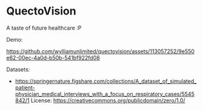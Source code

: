 # QuectoVision

A taste of future healthcare :P

Demo:


https://github.com/wylliamunlimited/quectovision/assets/113057252/9e550e62-00ec-4a0d-b50b-541bf922fd08



Datasets:
- https://springernature.figshare.com/collections/A_dataset_of_simulated_patient-physician_medical_interviews_with_a_focus_on_respiratory_cases/5545842/1
  License: https://creativecommons.org/publicdomain/zero/1.0/ 


<!-- # Start of the permission_handler configuration
    target.build_configurations.each do |config|
      # xcconfig_path = config.base_configuration_reference.real_path
      # xcconfig = File.read(xcconfig_path)
      # xcconfig_mod = xcconfig.gsub(/DT_TOOLCHAIN_DIR/, "TOOLCHAIN_DIR")
      # File.open(xcconfig_path, "w") { |file| file << xcconfig_mod }

      # You can enable the permissions needed here. For example to enable camera
      # permission, just remove the `#` character in front so it looks like this:
      #
      # ## dart: PermissionGroup.camera
      # 'PERMISSION_CAMERA=1'
      #
      #  Preprocessor definitions can be found at: https://github.com/Baseflow/flutter-permission-handler/blob/master/permission_handler_apple/ios/Classes/PermissionHandlerEnums.h
      config.build_settings['GCC_PREPROCESSOR_DEFINITIONS'] ||= [
        '$(inherited)',

        ## dart: [PermissionGroup.calendarWriteOnly, PermissionGroup.calendar (iOS 16 and below)]
        # 'PERMISSION_EVENTS=1',
   
        ## dart: [PermissionGroup.calendarFullAccess, PermissionGroup.calendar (iOS 17 and above)]
        # 'PERMISSION_EVENTS_FULL_ACCESS=1',
  
        ## dart: PermissionGroup.reminders
        # 'PERMISSION_REMINDERS=1',

        ## dart: PermissionGroup.contacts
        # 'PERMISSION_CONTACTS=1',

        ## dart: PermissionGroup.camera
        # 'PERMISSION_CAMERA=1',

        ## dart: PermissionGroup.microphone
        'PERMISSION_MICROPHONE=1'

        ## dart: PermissionGroup.speech
        # 'PERMISSION_SPEECH_RECOGNIZER=1',

        ## dart: PermissionGroup.photos
        # 'PERMISSION_PHOTOS=1',

        ## dart: [PermissionGroup.location, PermissionGroup.locationAlways, PermissionGroup.locationWhenInUse]
        # 'PERMISSION_LOCATION=1',

        ## dart: PermissionGroup.notification
        # 'PERMISSION_NOTIFICATIONS=1',

        ## dart: PermissionGroup.mediaLibrary
        # 'PERMISSION_MEDIA_LIBRARY=1',

        ## dart: PermissionGroup.sensors
        # 'PERMISSION_SENSORS=1',

        ## dart: PermissionGroup.bluetooth
        # 'PERMISSION_BLUETOOTH=1',

        ## dart: PermissionGroup.appTrackingTransparency
        # 'PERMISSION_APP_TRACKING_TRANSPARENCY=1',

        ## dart: PermissionGroup.criticalAlerts
        # 'PERMISSION_CRITICAL_ALERTS=1'
      ]

    end


    <key>NSMicrophoneUsageDescription</key>
	<string>microphone</string> -->
